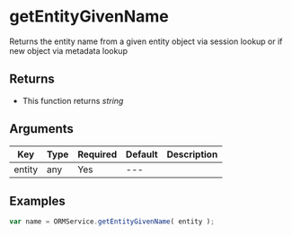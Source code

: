 # getEntityGivenName

Returns the entity name from a given entity object via session lookup or if new object via metadata lookup

## Returns

* This function returns _string_

## Arguments

| Key    | Type | Required | Default | Description |
| ------ | ---- | -------- | ------- | ----------- |
| entity | any  | Yes      | ---     |             |

## Examples

```javascript
var name = ORMService.getEntityGivenName( entity );
```
